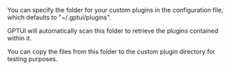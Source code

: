 You can specify the folder for your custom plugins in the configuration file,
which defaults to "~/.gptui/plugins".

GPTUI will automatically scan this folder to retrieve the plugins contained within it.

You can copy the files from this folder to the custom plugin directory for testing purposes.
